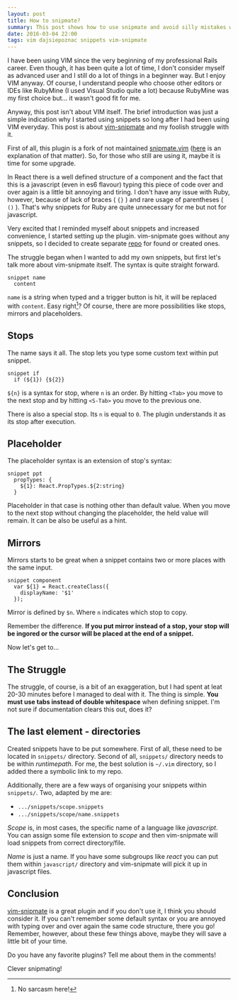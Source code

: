 ```yaml
---
layout: post
title: How to snipmate?
summary: This post shows how to use snipmate and avoid silly mistakes which can be made by person who use it for the first time.
date: 2016-03-04 22:00
tags: vim dajsiepoznac snippets vim-snipmate
---
```


I have been using VIM since the very beginning of my professional Rails career. Even though, it has been quite a lot of time, I don't consider myself as advanced user and I still do a lot of things in a beginner way. But I enjoy VIM anyway. Of course, I understand people who choose other editors or IDEs like RubyMine (I used Visual Studio quite a lot) because RubyMine was my first choice but... it wasn't good fit for me. 

Anyway, this post isn't about VIM itself. The brief introduction was just a simple indication why I started using snippets so long after I had been using VIM everyday. This post is about [vim-snipmate](https://github.com/garbas/vim-snipmate) and my foolish struggle with it.

First of all, this plugin is a fork of not maintained [snipmate.vim](https://github.com/msanders/snipmate.vim) ([here](https://github.com/msanders/snipmate.vim/pull/67) is an explanation of that matter). So, for those who still are using it, maybe it is time for some upgrade.

In React there is a well defined structure of a component and the fact that this is a javascript (even in es6 flavour) typing this piece of code over and over again is a little bit annoying and tiring. I don't have any issue with Ruby, however, because of lack of braces ( `{}` ) and rare usage of parentheses ( `()` ). That's why snippets for Ruby are quite unnecessary for me but not for javascript.

Very excited that I reminded myself about snippets and increased convenience, I started setting up the plugin. vim-snipmate goes without any snippets, so I decided to create separate [repo](https://github.com/luckyluk92/snippets) for found or created ones.

The struggle began when I wanted to add my own snippets, but first let's talk more about vim-snipmate itself. The syntax is quite straight forward.

```
snippet name
  content
```

`name` is a string when typed and a trigger button is hit, it will be replaced with `content`. Easy right[^1]? Of course, there are more possibilities like stops, mirrors and placeholders.

## Stops
The name says it all. The stop lets you type some custom text within put snippet.

```
snippet if
  if (${1}) {${2}}
```

`${n}` is a syntax for stop, where `n` is an order. By hitting `<Tab>` you move to the next stop and by hitting `<S-Tab>` you move to the previous one.

There is also a special stop. Its `n` is equal to `0`. The plugin understands it as its stop after execution.

## Placeholder
The placeholder syntax is an extension of stop's syntax:

```
snippet ppt
  propTypes: {
    ${1}: React.PropTypes.${2:string}
  }
```

Placeholder in that case is nothing other than default value. When you move to the next stop without changing the placeholder, the held value will remain. It can be also be useful as a hint.

## Mirrors
Mirrors starts to be great when a snippet contains two or more places with the same input.

```
snippet component
  var ${1} = React.createClass({
    displayName: '$1'
  });
```

Mirror is defined by `$n`. Where `n` indicates which stop to copy.

Remember the difference. **If you put mirror instead of a stop, your stop will be ingored or the cursor will be placed at the end of a snippet.**

Now let's get to...

## The Struggle
The struggle, of course, is a bit of an exaggeration, but I had spent at leat 20-30 minutes before I managed to deal with it. The thing is simple. **You must use tabs instead of double whitespace** when defining snippet. I'm not sure if documentation clears this out, does it?

## The last element - directories
Created snippets have to be put somewhere. First of all, these need to be located in `snippets/` directory. Second of all, `snippets/` directory needs to be within *runtimepath*. For me, the best solution is `~/.vim` directory, so I added there a symbolic link to my repo.

Additionally, there are a few ways of organising your snippets within `snippets/`. Two, adapted by me are:

* `.../snippets/scope.snippets`
* `.../snippets/scope/name.snippets`

*Scope* is, in most cases, the specific name of a language like *javascript*. You can assign some file extension to *scope* and then vim-snipmate will load snippets from correct directory/file.

*Name* is just a name. If you have some subgroups like *react* you can put them within `javascript/` directory and vim-snipmate will pick it up in javascript files.

## Conclusion
[vim-snipmate](https://github.com/garbas/vim-snipmate) is a great plugin and if you don't use it, I think you should consider it. If you can't remember some default syntax or you are annoyed with typing over and over again the same code structure, there you go! Remember, however, about these few things above, maybe they will save a little bit of your time.

Do you have any favorite plugins? Tell me about them in the comments!

Clever snipmating!

[^1]: No sarcasm here!
